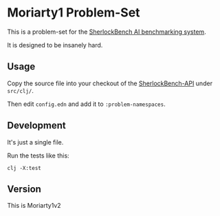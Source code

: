 # Moriarty1 Problem-Set

This is a problem-set for the [SherlockBench AI benchmarking system](https://sherlockbench.com).

It is designed to be insanely hard.

## Usage
Copy the source file into your checkout of the
[SherlockBench-API](https://github.com/Xylon2/sherlockbench-api)
under `src/clj/`.

Then edit `config.edn` and add it to `:problem-namespaces`.

## Development
It's just a single file.

Run the tests like this:
```
clj -X:test
```

## Version
This is Moriarty1v2
